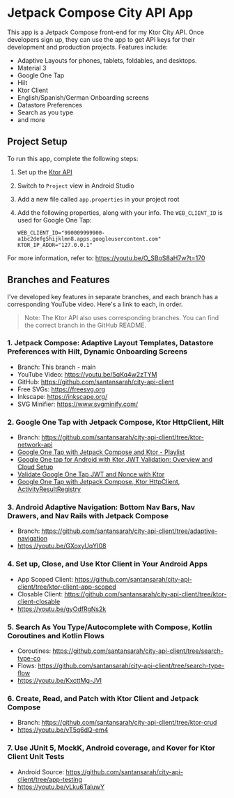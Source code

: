 # Jetpack Compose City API App

This app is a Jetpack Compose front-end for my Ktor City API. Once developers sign up, they can
use the app to get API keys for their development and production projects. Features include:

* Adaptive Layouts for phones, tablets, foldables, and desktops.
* Material 3
* Google One Tap
* Hilt
* Ktor Client
* English/Spanish/German Onboarding screens
* Datastore Preferences
* Search as you type
* and more

## Project Setup

To run this app, complete the following steps:

1. Set up the [Ktor API](https://github.com/santansarah/ktor-city-api/tree/ktor-crud)
2. Switch to `Project` view in Android Studio
3. Add a new file called `app.properties` in your project root
4. Add the following properties, along with your info. The `WEB_CLIENT_ID` is used for Google
   One Tap:

    ```
    WEB_CLIENT_ID="990009999900-a1bc2defg5hijklmn8.apps.googleusercontent.com"
    KTOR_IP_ADDR="127.0.0.1"
    ```

For more information, refer to: https://youtu.be/O_SBoS8aH7w?t=170

## Branches and Features

I've developed key features in separate branches, and each branch has a corresponding YouTube
video. Here's a link to each, in order.

> Note: The Ktor API also uses corresponding branches. You can find the correct branch in the
> GitHub README.

### 1. Jetpack Compose: Adaptive Layout Templates, Datastore Preferences with Hilt, Dynamic Onboarding Screens

* Branch: This branch - main
* YouTube Video: https://youtu.be/5qKq4w2zTYM
* GitHub: https://github.com/santansarah/city-api-client
* Free SVGs: https://freesvg.org
* Inkscape: https://inkscape.org/
* SVG Minifier: https://www.svgminify.com/

### 2. Google One Tap with Jetpack Compose, Ktor HttpClient, Hilt

* Branch: https://github.com/santansarah/city-api-client/tree/ktor-network-api
* [Google One Tap with Jetpack Compose and Ktor - Playlist](https://www.youtube.com/playlist?list=PLzxawGXQRFswx9iqiCCnrDtYJw1zwGLkd)
* [Google One tap for Android with Ktor JWT Validation: Overview and Cloud Setup](https://youtu.be/WsnNiQje1o8)
* [Validate Google One Tap JWT and Nonce with Ktor](https://youtu.be/Q7PgQdXfETU)
* [Google One Tap with Jetpack Compose, Ktor HttpClient, ActivityResultRegistry](https://youtu.be/O_SBoS8aH7w)

### 3. Android Adaptive Navigation: Bottom Nav Bars, Nav Drawers, and Nav Rails with Jetpack Compose

* Branch: https://github.com/santansarah/city-api-client/tree/adaptive-navigation
* https://youtu.be/GXoxyUqYI08

### 4. Set up, Close, and Use Ktor Client in Your Android Apps

* App Scoped Client: https://github.com/santansarah/city-api-client/tree/ktor-client-app-scoped
* Closable Client: https://github.com/santansarah/city-api-client/tree/ktor-client-closable
* https://youtu.be/gyOdfRgNs2k

### 5. Search As You Type/Autocomplete with Compose, Kotlin Coroutines and Kotlin Flows

* Coroutines: https://github.com/santansarah/city-api-client/tree/search-type-co
* Flows: https://github.com/santansarah/city-api-client/tree/search-type-flow
* https://youtu.be/KxcttMg-JVI

### 6. Create, Read, and Patch with Ktor Client and Jetpack Compose

* Branch: https://github.com/santansarah/city-api-client/tree/ktor-crud
* https://youtu.be/vT5q6dQ-em4

### 7. Use JUnit 5, MockK, Android coverage, and Kover for Ktor Client Unit Tests

* Android Source: https://github.com/santansarah/city-api-client/tree/app-testing
* https://youtu.be/vLku6TaluwY
